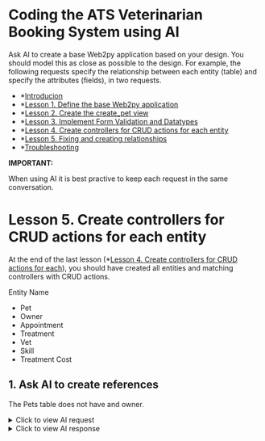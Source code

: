 # Coding the ATS Veterinarian Booking System using AI

Ask AI to create a base Web2py application based on your design. You should model this as close as possible to the design. For example, the following requests specify the relationship between each entity (table) and specify the attributes (fields), in two requests.

- *[Introducion](README.md)
- *[Lesson 1. Define the base Web2py application](LESSON_1.md)
- *[Lesson 2. Create the create_pet view](LESSON_2.md)
- *[Lesson 3. Implement Form Validation and Datatypes](LESSON_3.md)
- *[Lesson 4. Create controllers for CRUD actions for each entity](LESSON_4.md)
- *[Lesson 5. Fixing and creating relationships](LESSON_5.md)
- *[Troubleshooting](TROUBLESHOOTING.md)

**IMPORTANT:**

When using AI it is best practive to keep each request in the same conversation.

# Lesson 5. Create controllers for CRUD actions for each entity #

At the end of the last lesson (*[Lesson 4. Create controllers for CRUD actions for each](LESSON_4.md)), you should have created all entities and matching controllers with CRUD actions.

Entity Name
- Pet
- Owner
- Appointment
- Treatment
- Vet
- Skill
- Treatment Cost

## 1. Ask AI to create references ##

The Pets table does not have and owner.

<details>
    <summary>Click to view AI request</summary>

owner can have one-to-many pets

</details>

<details>
    <summary>Click to view AI response</summary>

To modify the owner-pet relationship so that an owner can have one to many pets, you need to update the database model and the corresponding views and controllers. Here's an updated version:

models/db.py
'''python
Copy code
from datetime import datetime
from decimal import Decimal

db = DAL('sqlite://storage.sqlite')

# Pet entity
db.define_table('pet',
                Field('name', requires=IS_NOT_EMPTY()),
                Field('breed', requires=IS_NOT_EMPTY()),
                Field('sex', 'string', requires=IS_IN_SET(['M', 'F'])),
                Field('owner_id', 'reference owner'),
                format='%(name)s')

# Owner entity
db.define_table('owner',
                Field('first_name', requires=IS_NOT_EMPTY()),
                Field('last_name', requires=IS_NOT_EMPTY()),
                Field('initial', 'string', length=2),
                Field('email', requires=IS_EMAIL()),
                Field('phone'),
                Field('registered_branch'),
                format='%(first_name)s %(last_name)s')

# Appointment entity
db.define_table('appointment',
                Field('pet_id', 'reference pet'),
                Field('date', 'date', default=datetime.now().date(), requires=IS_DATE()),
                Field('time', 'time', default=datetime.now().time(), requires=IS_TIME()),
                Field('registered_branch'),
                format='%(date)s')

# Treatment entity
db.define_table('treatment',
                Field('appointment_id', 'reference appointment'),
                Field('vet_id', 'reference vet'),
                Field('description', 'text'),
                format='%(description)s')

# Vet entity
db.define_table('vet',
                Field('first_name', requires=IS_NOT_EMPTY()),
                Field('last_name', requires=IS_NOT_EMPTY()),
                Field('grade'),
                Field('branch'),
                Field('extension'),
                format='%(first_name)s %(last_name)s')

# Skill entity
db.define_table('skill',
                Field('vet_id', 'reference vet'),
                Field('name', requires=IS_NOT_EMPTY()),
                format='%(name)s')

# Treatment Cost entity
db.define_table('treatment_cost',
                Field('description', requires=IS_NOT_EMPTY()),
                Field('cost', 'decimal(10,2)', default=Decimal('0.00')),
                format='%(description)s')
```

Now the owner entity has a foreign key owner_id in the pet table, allowing an owner to have multiple pets.

Ensure that you update the corresponding views and controllers to reflect the changes in the database model.
    
</details>

## 2. Implementing the code ##

In the *models/db_custom.py*
- Create the owner table definition before pet.
- Add the attribute to the pet table definition - Field('owner_id', 'reference owner').

![View Pets index page](img/ats_booking__lesson_5__owner_has_one_to_many_pets__db_custom_py.png)

models/db_custom.py
```python
...
# Owner entity

# Move owner table definition above pet table definition then the add reference to pet table

db.define_table('owner',
                Field('first_name', requires=IS_NOT_EMPTY()),
                Field('last_name', requires=IS_NOT_EMPTY()),
                Field('initial', 'string', length=2),
                Field('email', requires=IS_EMAIL()),
                Field('phone'),
                Field('registered_branch'),
                format='%(first_name)s %(last_name)s')
# Pet entity
db.define_table('pet',
                Field('name', data_type='string', requires=IS_LENGTH(maxsize=35, minsize=1)),
                Field('breed', requires=IS_NOT_EMPTY()),
                Field('sex', 'string', requires=IS_IN_SET(['M', 'F'])),

                # Add this line so owner can have one-to-many Pets
                Field('owner_id', 'reference owner'),

                format='%(name)s')
...
```

## 3. Testing ##

**Test the pet edit action**

1. Add Owner.
2. Edit Pet.
3. Select Owner from drop down.

![Edit Pet with Owner Dropdown](img/ats_booking__lesson_5__pets_edit_pet_with_owner_id.png)

**Test the delete action**

1. From the Owner index page, delete the Owner assigned to the pet.

TODO: FIX invalid controller (owners/index)

TODO: SCREENSHOT OF DELETING OWNER (Delete OWNER shown in above image).

![Edit Pet with Owner Dropdown](img/ats_booking__lesson_5__delete_owner_with_pet.png)


1. Go to the site, select Owner > List from the main menu.

2. Select delete next to the owner you no longer want.

3. Click OK to confirm you want to delete.

# NEXT STEPS #
    
Repeat the steps above to create a controller and view for each entity.

Entity Name
- Appointment
- Treatment
- Vet
- Skill
- Treatment Cost

Ask AI, "Create controller and index view for <<ENTITY_HERE>> just like controllers/default.py above."

*[Lesson 5. Creating relationships](LESSON_5.md)

**DISCLAIMER**

Writing code requires careful consideration of various factors, such as specific requirements, best practices, and potential risks. Therefore, it is crucial to thoroughly review and test any code generated by this AI model before implementing it in a production environment. The user assumes all responsibility and liability for the usage and consequences of any code written or derived from this AI model. The AI model's responses should be used with caution and verified by human experts to ensure accuracy and suitability for the intended purpose. OpenAI, the developers of this AI model, cannot be held liable for any damages or losses resulting from the use of the generated code.

**This guide uses markdown.**

*[Markdown Guide](https://www.markdownguide.org/basic-syntax/)